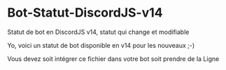 # Bot-Statut-DiscordJS-v14
Statut de bot en DiscordJS v14, statut qui change et modifiable


Yo, voici un statut de bot disponible en v14 pour les nouveaux ;-)

Vous devez soit intégrer ce fichier dans votre bot soit prendre de la Ligne 
